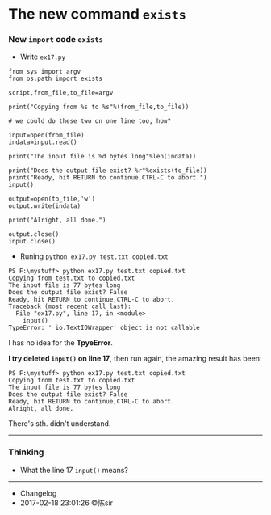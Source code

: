 # The new command `exists`

### New `import` code `exists`

 - Write `ex17.py`
```
from sys import argv
from os.path import exists

script,from_file,to_file=argv

print("Copying from %s to %s"%(from_file,to_file))

# we could do these two on one line too, how?

input=open(from_file)
indata=input.read()

print("The input file is %d bytes long"%len(indata))

print("Does the output file exist? %r"%exists(to_file))
print("Ready, hit RETURN to continue,CTRL-C to abort.")
input()

output=open(to_file,'w')
output.write(indata)

print("Alright, all done.")

output.close()
input.close()
```

- Runing `python ex17.py test.txt copied.txt`
```
PS F:\mystuff> python ex17.py test.txt copied.txt
Copying from test.txt to copied.txt
The input file is 77 bytes long
Does the output file exist? False
Ready, hit RETURN to continue,CTRL-C to abort.
Traceback (most recent call last):
  File "ex17.py", line 17, in <module>
    input()
TypeError: '_io.TextIOWrapper' object is not callable
```

I has no idea for the **TpyeError**.

**I try deleted `input()` on line 17**, then run again, the amazing result has been:
```
PS F:\mystuff> python ex17.py test.txt copied.txt
Copying from test.txt to copied.txt
The input file is 77 bytes long
Does the output file exist? False
Ready, hit RETURN to continue,CTRL-C to abort.
Alright, all done.
```

There's sth. didn't understand.

***
### Thinking
- What the line 17 `input()` means?

***
- Changelog
- 2017-02-18 23:01:26 ©陈sir